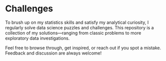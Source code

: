# Challenges

To brush up on my statistics skills and satisfy my analytical curiosity, I regularly solve data science puzzles and challenges.
This repository is a collection of my solutions—ranging from classic problems to more exploratory data investigations.

Feel free to browse through, get inspired, or reach out if you spot a mistake. Feedback and discussion are always welcome!

